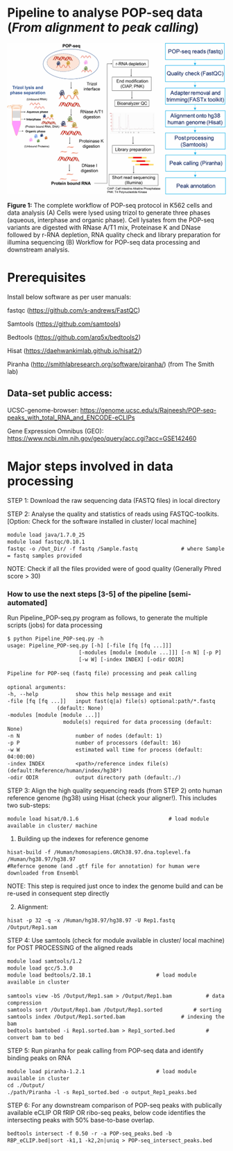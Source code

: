 # Pipeline to analyse POP-seq data (_From alignment to peak calling_)

![](./POPseq_Pipeline.jpg)

**Figure 1:** The complete workflow of POP-seq protocol in K562 cells and data analysis (A) Cells were lysed using trizol to generate three phases (aqueous, interphase and organic phase). Cell lysates from the POP-seq variants are digested with RNase A/T1 mix, Proteinase K and DNase followed by r-RNA depletion, RNA quality check and library preparation for illumina sequencing (B) Workflow for POP-seq data processing and downstream analysis.

# Prerequisites
Install below software as per user manuals:

fastqc (https://github.com/s-andrews/FastQC)

Samtools (https://github.com/samtools)

Bedtools (https://github.com/arq5x/bedtools2)

Hisat (https://daehwankimlab.github.io/hisat2/)

Piranha (http://smithlabresearch.org/software/piranha/) (from The Smith lab)

## Data-set public access:
	
UCSC-genome-browser: https://genome.ucsc.edu/s/Rajneesh/POP-seq-peaks_with_total_RNA_and_ENCODE-eCLIPs 

Gene Expression Omnibus (GEO): https://www.ncbi.nlm.nih.gov/geo/query/acc.cgi?acc=GSE142460

# Major steps involved in data processing
STEP 1: Download the raw sequencing data (FASTQ files) in local directory

STEP 2: Analyse the quality and statistics of reads using FASTQC-toolkits. 
	[Option: Check for the software installed in cluster/ local machine]

	module load java/1.7.0_25   
	module load fastqc/0.10.1
	fastqc -o /Out_Dir/ -f fastq /Sample.fastq 				# where Sample = fastq samples provided

NOTE: Check if all the files provided were of good quality (Generally Phred score > 30)

### How to use the next steps [3-5] of the pipeline [semi-automated]

Run Pipeline_POP-seq.py program as follows, to generate the multiple scripts (jobs) for data processing

	$ python Pipeline_POP-seq.py -h
	usage: Pipeline_POP-seq.py [-h] [-file [fq [fq ...]]]
                           [-modules [module [module ...]]] [-n N] [-p P]
                           [-w W] [-index INDEX] [-odir ODIR]

	Pipeline for POP-seq (fastq file) processing and peak calling

	optional arguments:
 	-h, --help            show this help message and exit
  	-file [fq [fq ...]]   input fast(q|a) file(s) optional:path/*.fastq
        			(default: None)
  	-modules [module [module ...]]
        		      module(s) required for data processing (default: None)
  	-n N                  number of nodes (default: 1)
  	-p P                  number of processors (default: 16)
  	-w W                  estimated wall time for process (default: 04:00:00)
  	-index INDEX          <path>/reference index file(s) (default:Reference/human/index/hg38*)
  	-odir ODIR            output directory path (default:./)


STEP 3: Align the high quality sequencing reads (from STEP 2) onto human reference genome (hg38) using Hisat (check your aligner!).
This includes two sub-steps:

	module load hisat/0.1.6        						# load module available in cluster/ machine
	
   1. Building up the indexes for reference genome  
  	
	hisat-build -f /Human/homosapiens.GRCh38.97.dna.toplevel.fa /Human/hg38.97/hg38.97    
	#Refernce genome (and .gtf file for annotation) for human were downloaded from Ensembl
		
   NOTE: This step is required just once to index the genome build and can be re-used in consequent step directly

   2. Alignment:
		
	hisat -p 32 -q -x /Human/hg38.97/hg38.97 -U Rep1.fastq /Output/Rep1.sam

STEP 4: Use samtools (check for module available in cluster/ local machine)
	for POST PROCESSING of the aligned reads
	
	module load samtools/1.2
	module load gcc/5.3.0
	module load bedtools/2.18.1						# load module available in cluster
	
	samtools view -bS /Output/Rep1.sam > /Output/Rep1.bam			# data compression
	samtools sort /Output/Rep1.bam /Output/Rep1.sorted	 		# sorting
	samtools index /Output/Rep1.sorted.bam					# indexing the bam
	bedtools bamtobed -i Rep1.sorted.bam > Rep1_sorted.bed			# convert bam to bed

STEP 5: Run piranha for peak calling from POP-seq data and identify binding peaks on RNA
	
	module load piranha-1.2.1						# load module available in cluster
	cd ./Output/
	./path/Piranha -l -s Rep1_sorted.bed -o output_Rep1_peaks.bed

STEP 6: For any downstream comparison of POP-seq peaks with publically available eCLIP OR fRIP OR ribo-seq peaks, below code identifies the intersecting peaks with 50% base-to-base overlap.
	
	bedtools intersect -f 0.50 -r -a POP-seq_peaks.bed -b RBP_eCLIP.bed|sort -k1,1 -k2,2n|uniq > POP-seq_intersect_peaks.bed     

